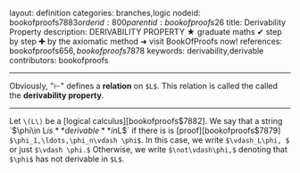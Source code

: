 layout: definition
categories: branches,logic
nodeid: bookofproofs$7883
orderid: 800
parentid: bookofproofs$26
title: Derivability Property
description: DERIVABILITY PROPERTY ★ graduate maths ✔ step by step ✚ by the axiomatic method ➜ visit BookOfProofs now!
references: bookofproofs$656,bookofproofs$7878
keywords: derivability,derivable
contributors: bookofproofs

---
Obviously, "$\vdash$" defines a __relation__ on `$L$`. This relation is called the called the __derivability property__.

---

Let `\(L\)` be a [logical calculus][bookofproofs$7882]. We say that a string `$\phi\in L$` is **derivable** in `$L$` if there is is [proof][bookofproofs$7879] `$\phi_1,\ldots,\phi_n\vdash \phi$`. In this case, we write `$\vdash_L\phi, $` or just `$\vdash \phi.$` Otherwise, we write `$\not\vdash\phi,$` denoting that `$\phi$` has not derivable in `$L$`.
